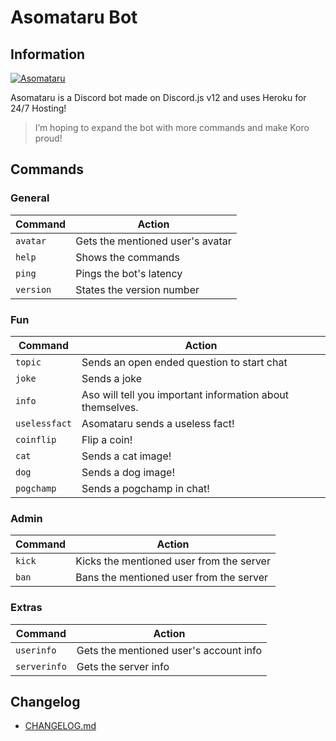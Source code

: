 # Asomataru Bot
## Information
<!--Bot's Stats-->
<a href="https://top.gg/bot/730622099525206086" >
  <img src="https://top.gg/api/widget/730622099525206086.svg" alt="Asomataru" />
</a>

Asomataru is a Discord bot made on Discord.js v12 and uses Heroku for 24/7 Hosting!

> I’m hoping to expand the bot with more commands and make Koro proud!
## Commands

### General
| Command | Action |
|-|-|
| `avatar` | Gets the mentioned user's avatar |
| `help` | Shows the commands |
| `ping` | Pings the bot's latency |
| `version` | States the version number |
### Fun
| Command | Action |
|-|-|
| `topic` | Sends an open ended question to start chat |
| `joke` | Sends a joke |
| `info` | Aso will tell you important information about themselves. |
| `uselessfact` | Asomataru sends a useless fact! |
| `coinflip` | Flip a coin! |
| `cat` | Sends a cat image! |
| `dog` | Sends a dog image! |
| `pogchamp` | Sends a pogchamp in chat! |



### Admin

| Command | Action |
|-|-|
| `kick` | Kicks the mentioned user from the server |
| `ban` | Bans the mentioned user from the server |

### Extras

| Command | Action |
|-|-|
| `userinfo` | Gets the mentioned user's account info |
| `serverinfo` | Gets the server info |

## Changelog
* [CHANGELOG.md](CHANGELOG.md)
